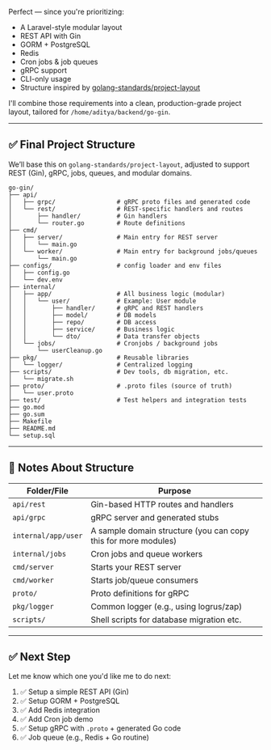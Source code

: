 Perfect — since you're prioritizing:

* A Laravel-style modular layout
* REST API with Gin
* GORM + PostgreSQL
* Redis
* Cron jobs & job queues
* gRPC support
* CLI-only usage
* Structure inspired by [golang-standards/project-layout](https://github.com/golang-standards/project-layout)

I'll combine those requirements into a clean, production-grade project layout, tailored for `/home/aditya/backend/go-gin`.

---

## ✅ Final Project Structure

We’ll base this on `golang-standards/project-layout`, adjusted to support REST (Gin), gRPC, jobs, queues, and modular domains.

```
go-gin/
├── api/
│   ├── grpc/                 # gRPC proto files and generated code
│   └── rest/                 # REST-specific handlers and routes
│       ├── handler/          # Gin handlers
│       └── router.go         # Route definitions
├── cmd/
│   ├── server/               # Main entry for REST server
│   │   └── main.go
│   └── worker/               # Main entry for background jobs/queues
│       └── main.go
├── configs/                  # config loader and env files
│   ├── config.go
│   └── dev.env
├── internal/
│   ├── app/                  # All business logic (modular)
│   │   └── user/             # Example: User module
│   │       ├── handler/      # gRPC and REST handlers
│   │       ├── model/        # DB models
│   │       ├── repo/         # DB access
│   │       ├── service/      # Business logic
│   │       └── dto/          # Data transfer objects
│   └── jobs/                 # Cronjobs / background jobs
│       └── userCleanup.go
├── pkg/                      # Reusable libraries
│   └── logger/               # Centralized logging
├── scripts/                  # Dev tools, db migration, etc.
│   └── migrate.sh
├── proto/                    # .proto files (source of truth)
│   └── user.proto
├── test/                     # Test helpers and integration tests
├── go.mod
├── go.sum
├── Makefile
├── README.md
└── setup.sql
```

---

## 📌 Notes About Structure

| Folder/File         | Purpose                                                        |
| ------------------- | -------------------------------------------------------------- |
| `api/rest`          | Gin-based HTTP routes and handlers                             |
| `api/grpc`          | gRPC server and generated stubs                                |
| `internal/app/user` | A sample domain structure (you can copy this for more modules) |
| `internal/jobs`     | Cron jobs and queue workers                                    |
| `cmd/server`        | Starts your REST server                                        |
| `cmd/worker`        | Starts job/queue consumers                                     |
| `proto/`            | Proto definitions for gRPC                                     |
| `pkg/logger`        | Common logger (e.g., using logrus/zap)                         |
| `scripts/`          | Shell scripts for database migration etc.                      |

---

## ✅ Next Step

Let me know which one you'd like me to do next:

1. ✅ Setup a simple REST API (Gin)
2. ✅ Setup GORM + PostgreSQL
3. ✅ Add Redis integration
4. ✅ Add Cron job demo
5. ✅ Setup gRPC with `.proto` + generated Go code
6. ✅ Job queue (e.g., Redis + Go routine)
